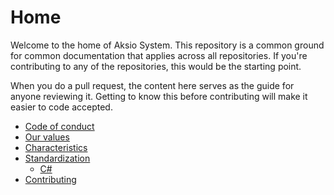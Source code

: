 # Home

Welcome to the home of Aksio System.
This repository is a common ground for common documentation that applies across all repositories.
If you're contributing to any of the repositories, this would be the starting point.

When you do a pull request, the content here serves as the guide for anyone reviewing it.
Getting to know this before contributing will make it easier to code accepted. 
 
* [Code of conduct](./CODE_OF_CONDUCT.md)
* [Our values](./values.md)
* [Characteristics](./characteristics.md)
* [Standardization](./standardization.md)
  * [C#](csharp.md)
* [Contributing](./contributing.md)

